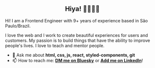 <h2 align="center">Hiya! 💁🏻‍♀✨ </h2>

Hi! I am a Frontend Engineer with 9+ years of experience based in São Paulo/Brazil.

I love the web and I work to create beautiful experiences for users and customers. 
My passion is to build things that have the ability to improve people's lives.
I love to teach and mentor people. 

- 💬 Ask me about **html, css, js, react, styled-components, git**
- 📫 How to reach me: **[DM me on Bluesky](https://bsky.app/profile/laryro.dev)** or **[Add me on LinkedIn](https://linkedin.com/in/laryro)**!
